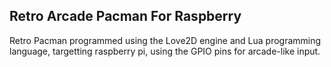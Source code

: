 ## Retro Arcade Pacman For Raspberry

Retro Pacman programmed using the Love2D engine and Lua programming language, targetting raspberry pi, using the
GPIO pins for arcade-like input.